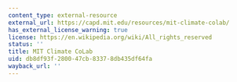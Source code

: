 ```yaml
---
content_type: external-resource
external_url: https://capd.mit.edu/resources/mit-climate-colab/
has_external_license_warning: true
license: https://en.wikipedia.org/wiki/All_rights_reserved
status: ''
title: MIT Climate CoLab
uid: db8df93f-2800-47cb-8337-8db435df64fa
wayback_url: ''
---
```

